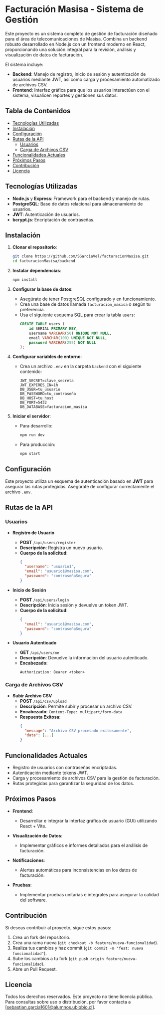 # Facturación Masisa - Sistema de Gestión

Este proyecto es un sistema completo de gestión de facturación diseñado para el área de telecomunicaciones de Masisa. Combina un backend robusto desarrollado en Node.js con un frontend moderno en React, proporcionando una solución integral para la revisión, análisis y visualización de datos de facturación.

El sistema incluye:
- **Backend**: Manejo de registro, inicio de sesión y autenticación de usuarios mediante JWT, así como carga y procesamiento automatizado de archivos CSV.
- **Frontend**: Interfaz gráfica para que los usuarios interactúen con el sistema, visualicen reportes y gestionen sus datos.

## Tabla de Contenidos
- [Tecnologías Utilizadas](#tecnologías-utilizadas)
- [Instalación](#instalación)
- [Configuración](#configuración)
- [Rutas de la API](#rutas-de-la-api)
  - [Usuarios](#usuarios)
  - [Carga de Archivos CSV](#carga-de-archivos-csv)
- [Funcionalidades Actuales](#funcionalidades-actuales)
- [Próximos Pasos](#próximos-pasos)
- [Contribución](#contribución)
- [Licencia](#licencia)


## Tecnologías Utilizadas
- **Node.js** y **Express**: Framework para el backend y manejo de rutas.
- **PostgreSQL**: Base de datos relacional para almacenamiento de usuarios.
- **JWT**: Autenticación de usuarios.
- **bcrypt.js**: Encriptación de contraseñas.

## Instalación

1. **Clonar el repositorio**:
    ```bash
    git clone https://github.com/SGarciaVel/facturacionMasisa.git
    cd facturacionMasisa/backend
    ```

2. **Instalar dependencias**:
    ```bash
    npm install
    ```

3. **Configurar la base de datos**:
   - Asegúrate de tener PostgreSQL configurado y en funcionamiento.
   - Crea una base de datos llamada `facturacion_masisa` o según tu preferencia.
   - Usa el siguiente esquema SQL para crear la tabla `users`:
     ```sql
     CREATE TABLE users (
         id SERIAL PRIMARY KEY,
         username VARCHAR(50) UNIQUE NOT NULL,
         email VARCHAR(100) UNIQUE NOT NULL,
         password VARCHAR(255) NOT NULL
     );
     ```
4. **Configurar variables de entorno**:
   - Crea un archivo `.env` en la carpeta `backend` con el siguiente contenido:
     ```env
     JWT_SECRET=clave_secreta
     JWT_EXPIRES_IN=1h
     DB_USER=tu_usuario
     DB_PASSWORD=tu_contraseña
     DB_HOST=tu_host
     DB_PORT=5432
     DB_DATABASE=facturacion_masisa
     ```

5. **Iniciar el servidor**:
   - Para desarrollo:
     ```bash
     npm run dev
     ```
   - Para producción:
     ```bash
     npm start
     ```

## Configuración

Este proyecto utiliza un esquema de autenticación basado en **JWT** para asegurar las rutas protegidas. Asegúrate de configurar correctamente el archivo `.env`.

## Rutas de la API

### Usuarios

- **Registro de Usuario**
  - **POST** `/api/users/register`
  - **Descripción**: Registra un nuevo usuario.
  - **Cuerpo de la solicitud**:
    ```json
    {
      "username": "usuario1",
      "email": "usuario1@masisa.com",
      "password": "contraseñaSegura"
    }
    ```

- **Inicio de Sesión**
  - **POST** `/api/users/login`
  - **Descripción**: Inicia sesión y devuelve un token JWT.
  - **Cuerpo de la solicitud**:
    ```json
    {
      "email": "usuario1@masisa.com",
      "password": "contraseñaSegura"
    }
    ```

- **Usuario Autenticado**
  - **GET** `/api/users/me`
  - **Descripción**: Devuelve la información del usuario autenticado.
  - **Encabezado**:
    ```
    Authorization: Bearer <token>
    ```

### Carga de Archivos CSV

- **Subir Archivo CSV**
  - **POST** `/api/csv/upload`
  - **Descripción**: Permite subir y procesar un archivo CSV.
  - **Encabezado**: `Content-Type: multipart/form-data`
  - **Respuesta Exitosa**:
    ```json
    {
      "message": "Archivo CSV procesado exitosamente",
      "data": [...]
    }
    ```

## Funcionalidades Actuales

- Registro de usuarios con contraseñas encriptadas.
- Autenticación mediante tokens JWT.
- Carga y procesamiento de archivos CSV para la gestión de facturación.
- Rutas protegidas para garantizar la seguridad de los datos.

## Próximos Pasos

- **Frontend**:
  - Desarrollar e integrar la interfaz gráfica de usuario (GUI) utilizando React + Vite.
  
- **Visualización de Datos**:
  - Implementar gráficos e informes detallados para el análisis de facturación.

- **Notificaciones**:
  - Alertas automáticas para inconsistencias en los datos de facturación.

- **Pruebas**:
  - Implementar pruebas unitarias e integrales para asegurar la calidad del software.

## Contribución

Si deseas contribuir al proyecto, sigue estos pasos:
1. Crea un fork del repositorio.
2. Crea una rama nueva (`git checkout -b feature/nueva-funcionalidad`).
3. Realiza tus cambios y haz commit (`git commit -m "feat: nueva funcionalidad"`).
4. Sube los cambios a tu fork (`git push origin feature/nueva-funcionalidad`).
5. Abre un Pull Request.

## Licencia

Todos los derechos reservados. Este proyecto no tiene licencia pública. Para consultas sobre uso o distribución, por favor contacta a [sebastian.garcia1601@alumnos.ubiobio.cl].



